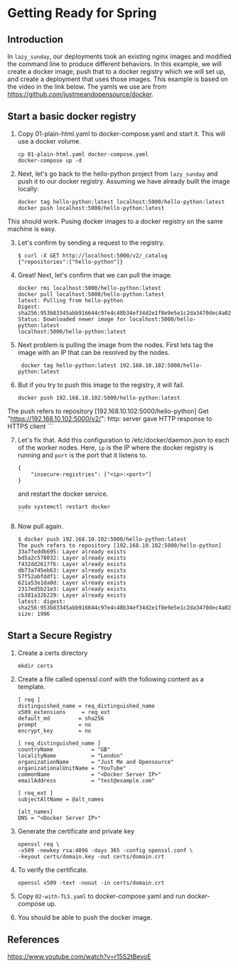 # Getting Ready for Spring

## Introduction

In `lazy_sunday`, our deployments took an existing nginx images and modified the command line to produce different behaviors. In this example, we will create a docker image, push that to a docker registry which we will set up, and create a deployment that uses those images. This example is based on the video in the link below. The yamls we use are from https://github.com/justmeandopensource/docker.

## Start a basic docker registry

1. Copy 01-plain-html.yaml to docker-compose.yaml and start it. This will use a docker volume.

    ```
    cp 01-plain-html.yaml docker-compose.yaml
    docker-compose up -d
    ```

2. Next, let's go back to the hello-python project from `lazy_sunday` and push it to our docker registry. Assuming we have already built the image locally:

    ```
    docker tag hello-python:latest localhost:5000/hello-python:latest
    docker push localhost:5000/hello-python:latest
    ```

This should work. Pusing docker images to a docker registry on the same machine is easy.

3. Let's confirm by sending a request to the registry.

    ```
    $ curl -X GET http://localhost:5000/v2/_catalog
    {"repositories":["hello-python"]}
    ```

4. Great! Next, let's confirm that we can pull the image. 

    ```
    docker rmi localhost:5000/hello-python:latest
    docker pull localhost:5000/hello-python:latest
    latest: Pulling from hello-python
    Digest: sha256:953b83345abb916644c97e4c48b34ef34d2e1f8e9e5e1c2da3470dec4a028718
    Status: Downloaded newer image for localhost:5000/hello-python:latest
    localhost:5000/hello-python:latest
    ```

5. Next problem is pulling the image from the nodes. First lets tag the image with an IP that can be resolved by the nodes.

    ```
     docker tag hello-python:latest 192.168.10.102:5000/hello-python:latest
    ```


6. But if you try to push this image to the registry, it will fail.

    ```
    docker push 192.168.10.102:5000/hello-python:latest
The push refers to repository [192.168.10.102:5000/hello-python]
Get "https://192.168.10.102:5000/v2/": http: server gave HTTP response to HTTPS client
    ```

7. Let's fix that. Add this configuration to /etc/docker/daemon.json to each of the worker nodes. Here, `ip` is the IP where the docker registry is running and `port` is the port that it listens to.

    ```
    {
        "insecure-registries": ["<ip>:<port>"]
    }
    ```

    and restart the docker service. 

    ```
    sudo systemctl restart docker
    ``

8. Now pull again.

    ```
    $ docker push 192.168.10.102:5000/hello-python:latest
    The push refers to repository [192.168.10.102:5000/hello-python]
    33a7feddb695: Layer already exists 
    bd5a2c578032: Layer already exists 
    f432dd2617f6: Layer already exists 
    db73a745eb63: Layer already exists 
    57f52abfddf1: Layer already exists 
    621a53e1da0d: Layer already exists 
    2317ed5b21e3: Layer already exists 
    cb381a32b229: Layer already exists 
    latest: digest: sha256:953b83345abb916644c97e4c48b34ef34d2e1f8e9e5e1c2da3470dec4a028718 size: 1996
    ```

## Start a Secure Registry

1. Create a certs directory

    ```
    mkdir certs
    ```

2. Create a file called openssl.conf with the following content as a template.

    ```
    [ req ]
    distinguished_name = req_distinguished_name
    x509_extensions     = req_ext
    default_md         = sha256
    prompt             = no
    encrypt_key        = no

    [ req_distinguished_name ]
    countryName            = "GB"
    localityName           = "London"
    organizationName       = "Just Me and Opensource"
    organizationalUnitName = "YouTube"
    commonName             = "<Docker Server IP>"
    emailAddress           = "test@example.com"

    [ req_ext ]
    subjectAltName = @alt_names

    [alt_names]
    DNS = "<Docker Server IP>"
    ```

3. Generate the certificate and private key

    ```
    openssl req \
    -x509 -newkey rsa:4096 -days 365 -config openssl.conf \
    -keyout certs/domain.key -out certs/domain.crt
    ```
4. To verify the certificate.

    ```
    openssl x509 -text -noout -in certs/domain.crt
    ```

5. Copy `02-with-TLS.yaml` to docker-compose.yaml and run docker-compose up.

6. You should be able to push the docker image.



## References

https://www.youtube.com/watch?v=r15S2tBevoE
